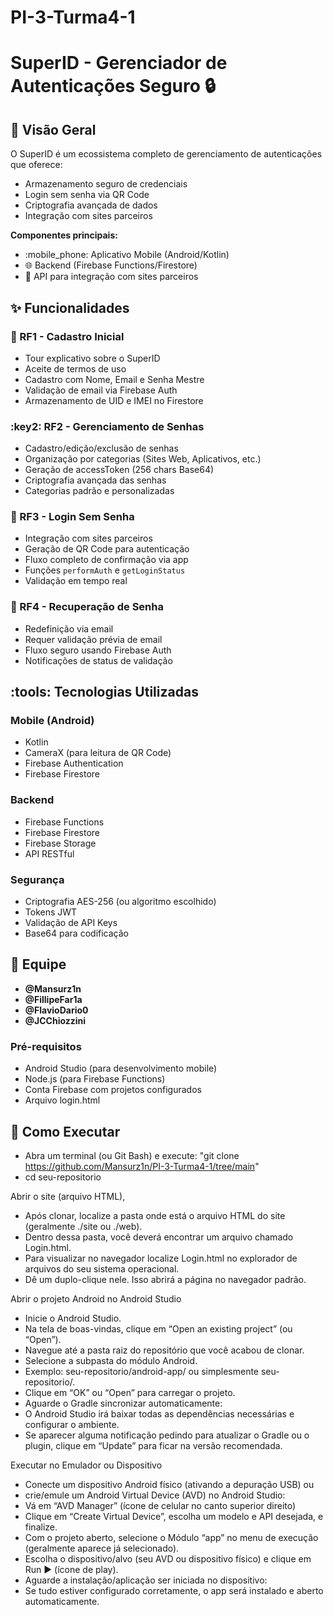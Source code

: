 # PI-3-Turma4-1

# SuperID - Gerenciador de Autenticações Seguro :lock:

## :pushpin: Visão Geral
O SuperID é um ecossistema completo de gerenciamento de autenticações que oferece:
- Armazenamento seguro de credenciais
- Login sem senha via QR Code
- Criptografia avançada de dados
- Integração com sites parceiros

**Componentes principais:**
- :mobile_phone: Aplicativo Mobile (Android/Kotlin)
- :globe_with_meridians: Backend (Firebase Functions/Firestore)
- :link: API para integração com sites parceiros

## :sparkles: Funcionalidades

### :closed_lock_with_key: RF1 - Cadastro Inicial
- Tour explicativo sobre o SuperID
- Aceite de termos de uso
- Cadastro com Nome, Email e Senha Mestre
- Validação de email via Firebase Auth
- Armazenamento de UID e IMEI no Firestore

### :key2: RF2 - Gerenciamento de Senhas
- Cadastro/edição/exclusão de senhas
- Organização por categorias (Sites Web, Aplicativos, etc.)
- Geração de accessToken (256 chars Base64)
- Criptografia avançada das senhas
- Categorias padrão e personalizadas

### :calling: RF3 - Login Sem Senha
- Integração com sites parceiros
- Geração de QR Code para autenticação
- Fluxo completo de confirmação via app
- Funções `performAuth` e `getLoginStatus`
- Validação em tempo real

### :arrows_counterclockwise: RF4 - Recuperação de Senha
- Redefinição via email
- Requer validação prévia de email
- Fluxo seguro usando Firebase Auth
- Notificações de status de validação

## :tools: Tecnologias Utilizadas

### Mobile (Android)
- Kotlin
- CameraX (para leitura de QR Code)
- Firebase Authentication
- Firebase Firestore

### Backend
- Firebase Functions
- Firebase Firestore
- Firebase Storage
- API RESTful

### Segurança
- Criptografia AES-256 (ou algoritmo escolhido)
- Tokens JWT
- Validação de API Keys
- Base64 para codificação

## :busts_in_silhouette: Equipe
- **@Mansurz1n** 
- **@FillipeFar1a** 
- **@FlavioDario0** 
- **@JCChiozzini** 

### Pré-requisitos
- Android Studio (para desenvolvimento mobile)
- Node.js (para Firebase Functions)
- Conta Firebase com projetos configurados
- Arquivo login.html

## :rocket: Como Executar
- Abra um terminal (ou Git Bash) e execute:
   "git clone https://github.com/Mansurz1n/PI-3-Turma4-1/tree/main"
- cd seu-repositorio

 Abrir o site (arquivo HTML),
- Após clonar, localize a pasta onde está o arquivo HTML do site (geralmente ./site ou ./web).
- Dentro dessa pasta, você deverá encontrar um arquivo chamado Login.html.
- Para visualizar no navegador localize Login.html no explorador de arquivos do seu sistema operacional.
- Dê um duplo-clique nele. Isso abrirá a página no navegador padrão.

Abrir o projeto Android no Android Studio
- Inicie o Android Studio.
- Na tela de boas-vindas, clique em “Open an existing project” (ou “Open”).
- Navegue até a pasta raiz do repositório que você acabou de clonar.
- Selecione a subpasta do módulo Android.
- Exemplo: seu-repositorio/android-app/ ou simplesmente seu-repositorio/.
- Clique em “OK” ou “Open” para carregar o projeto.
- Aguarde o Gradle sincronizar automaticamente:
- O Android Studio irá baixar todas as dependências necessárias e configurar o ambiente.
- Se aparecer alguma notificação pedindo para atualizar o Gradle ou o plugin, clique em “Update” para ficar na versão recomendada.

Executar no Emulador ou Dispositivo
- Conecte um dispositivo Android físico (ativando a depuração USB) ou
- crie/emule um Android Virtual Device (AVD) no Android Studio:
- Vá em “AVD Manager” (ícone de celular no canto superior direito)
- Clique em “Create Virtual Device”, escolha um modelo e API desejada, e finalize.
- Com o projeto aberto, selecione o Módulo “app” no menu de execução (geralmente aparece já selecionado).
- Escolha o dispositivo/alvo (seu AVD ou dispositivo físico) e clique em Run ▶ (ícone de play).
- Aguarde a instalação/aplicação ser iniciada no dispositivo:
- Se tudo estiver configurado corretamente, o app será instalado e aberto automaticamente.
  
